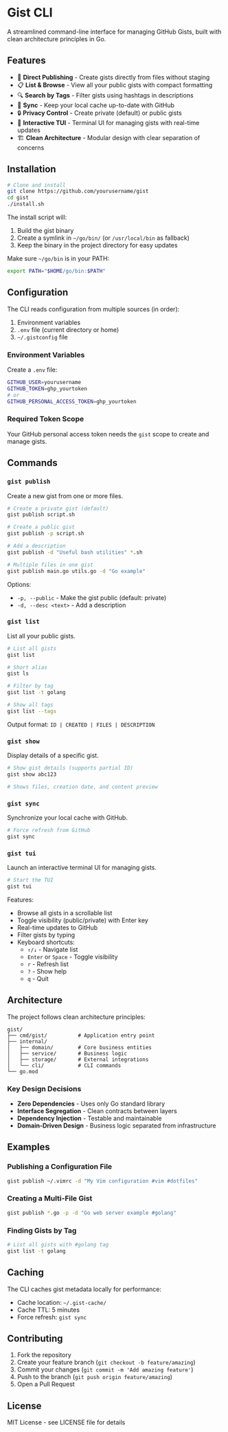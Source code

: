 # Gist CLI

A streamlined command-line interface for managing GitHub Gists, built with clean architecture principles in Go.

## Features

- 📝 **Direct Publishing** - Create gists directly from files without staging
- 📋 **List & Browse** - View all your public gists with compact formatting
- 🔍 **Search by Tags** - Filter gists using hashtags in descriptions
- 🔄 **Sync** - Keep your local cache up-to-date with GitHub
- 🔒 **Privacy Control** - Create private (default) or public gists
- 🎨 **Interactive TUI** - Terminal UI for managing gists with real-time updates
- 🏗️ **Clean Architecture** - Modular design with clear separation of concerns

## Installation

```bash
# Clone and install
git clone https://github.com/yourusername/gist
cd gist
./install.sh
```

The install script will:
1. Build the gist binary
2. Create a symlink in `~/go/bin/` (or `/usr/local/bin` as fallback)
3. Keep the binary in the project directory for easy updates

Make sure `~/go/bin` is in your PATH:
```bash
export PATH="$HOME/go/bin:$PATH"
```

## Configuration

The CLI reads configuration from multiple sources (in order):

1. Environment variables
2. `.env` file (current directory or home)
3. `~/.gistconfig` file

### Environment Variables

Create a `.env` file:

```bash
GITHUB_USER=yourusername
GITHUB_TOKEN=ghp_yourtoken
# or
GITHUB_PERSONAL_ACCESS_TOKEN=ghp_yourtoken
```

### Required Token Scope

Your GitHub personal access token needs the `gist` scope to create and manage gists.

## Commands

### `gist publish`

Create a new gist from one or more files.

```bash
# Create a private gist (default)
gist publish script.sh

# Create a public gist
gist publish -p script.sh

# Add a description
gist publish -d "Useful bash utilities" *.sh

# Multiple files in one gist
gist publish main.go utils.go -d "Go example"
```

Options:
- `-p, --public` - Make the gist public (default: private)
- `-d, --desc <text>` - Add a description

### `gist list`

List all your public gists.

```bash
# List all gists
gist list

# Short alias
gist ls

# Filter by tag
gist list -t golang

# Show all tags
gist list --tags
```

Output format: `ID | CREATED | FILES | DESCRIPTION`

### `gist show`

Display details of a specific gist.

```bash
# Show gist details (supports partial ID)
gist show abc123

# Shows files, creation date, and content preview
```

### `gist sync`

Synchronize your local cache with GitHub.

```bash
# Force refresh from GitHub
gist sync
```

### `gist tui`

Launch an interactive terminal UI for managing gists.

```bash
# Start the TUI
gist tui
```

Features:
- Browse all gists in a scrollable list
- Toggle visibility (public/private) with Enter key
- Real-time updates to GitHub
- Filter gists by typing
- Keyboard shortcuts:
  - `↑/↓` - Navigate list
  - `Enter` or `Space` - Toggle visibility
  - `r` - Refresh list
  - `?` - Show help
  - `q` - Quit

## Architecture

The project follows clean architecture principles:

```
gist/
├── cmd/gist/          # Application entry point
├── internal/
│   ├── domain/        # Core business entities
│   ├── service/       # Business logic
│   ├── storage/       # External integrations
│   └── cli/           # CLI commands
└── go.mod
```

### Key Design Decisions

- **Zero Dependencies** - Uses only Go standard library
- **Interface Segregation** - Clean contracts between layers
- **Dependency Injection** - Testable and maintainable
- **Domain-Driven Design** - Business logic separated from infrastructure

## Examples

### Publishing a Configuration File

```bash
gist publish ~/.vimrc -d "My Vim configuration #vim #dotfiles"
```

### Creating a Multi-File Gist

```bash
gist publish *.go -p -d "Go web server example #golang"
```

### Finding Gists by Tag

```bash
# List all gists with #golang tag
gist list -t golang
```

## Caching

The CLI caches gist metadata locally for performance:
- Cache location: `~/.gist-cache/`
- Cache TTL: 5 minutes
- Force refresh: `gist sync`

## Contributing

1. Fork the repository
2. Create your feature branch (`git checkout -b feature/amazing`)
3. Commit your changes (`git commit -m 'Add amazing feature'`)
4. Push to the branch (`git push origin feature/amazing`)
5. Open a Pull Request

## License

MIT License - see LICENSE file for details